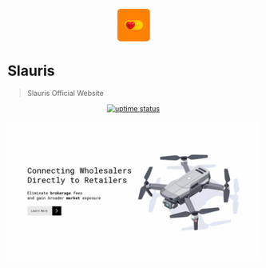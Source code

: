 <p align="center">
  <img src="./public/logo.png" lt="Logo" width="65" />
<p>

# Slauris

> Slauris Official Website

<p align="center">
  <a href="https://slauris.betteruptime.com">
    <img src="https://uptime.betterstack.com/status-badges/v3/monitor/1hruf.svg" alt="uptime status">
  </a>
</p>

![Landing](public/previews/landing.webp)
